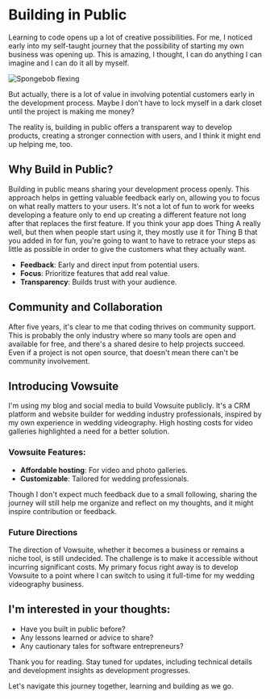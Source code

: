 # Building in Public

Learning to code opens up a lot of creative possibilities. For me, I noticed early into my self-taught journey that the possibility of starting my own business was opening up. This is amazing, I thought, I can do anything I can imagine and I can do it all by myself.

![Spongebob flexing](/blog/spongebob-flexing.gif)

But actually, there is a lot of value in involving potential customers early in the development process. Maybe I don't have to lock myself in a dark closet until the project is making me money?

The reality is, building in public offers a transparent way to develop products, creating a stronger connection with users, and I think it might end up helping me, too.

## Why Build in Public?

Building in public means sharing your development process openly. This approach helps in getting valuable feedback early on, allowing you to focus on what really matters to your users. It's not a lot of fun to work for weeks developing a feature only to end up creating a different feature not long after that replaces the first feature. If you think your app does Thing A really well, but then when people start using it, they mostly use it for Thing B that you added in for fun, you're going to want to have to retrace your steps as little as possible in order to give the customers what they actually want.

* **Feedback**: Early and direct input from potential users.
* **Focus**: Prioritize features that add real value.
* **Transparency**: Builds trust with your audience.

## Community and Collaboration

After five years, it's clear to me that coding thrives on community support. This is probably the only industry where so many tools are open and available for free, and there's a shared desire to help projects succeed. Even if a project is not open source, that doesn't mean there can't be community involvement.

## Introducing Vowsuite

I'm using my blog and social media to build Vowsuite publicly. It's a CRM platform and website builder for wedding industry professionals, inspired by my own experience in wedding videography. High hosting costs for video galleries highlighted a need for a better solution.

### Vowsuite Features:

* **Affordable hosting**: For video and photo galleries.
* **Customizable**: Tailored for wedding professionals.

Though I don't expect much feedback due to a small following, sharing the journey will still help me organize and reflect on my thoughts, and it might inspire contribution or feedback.

### Future Directions

The direction of Vowsuite, whether it becomes a business or remains a niche tool, is still undecided. The challenge is to make it accessible without incurring significant costs. My primary focus right away is to develop Vowsuite to a point where I can switch to using it full-time for my wedding videography business.

## I'm interested in your thoughts:

* Have you built in public before?
* Any lessons learned or advice to share?
* Any cautionary tales for software entrepreneurs?

Thank you for reading. Stay tuned for updates, including technical details and development insights as development progresses.

Let's navigate this journey together, learning and building as we go.